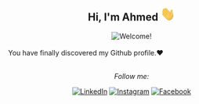<h2 align="center"> Hi, I'm Ahmed <img src="https://github.com/ABSphreak/ABSphreak/blob/master/gifs/Hi.gif" width="30px"></h2>

<div align="center" width="50">

<img src="https://media1.tenor.com/images/0660efe82fa3da42ed56eef013171835/tenor.gif?itemid=16596559" alt="Welcome!" width="300"/>
<br>
  <br >
</div>


<div >You have finally discovered my Github profile.❤️ 
  </div>
  <br>


<div align="center">

<i>Follow me:</i><br>

<a href="https://www.facebook.com/ahmed.nofal.3363" target="_blank"><img src="https://img.shields.io/badge/LinkedIn-%230077B5.svg?&style=flat-square&logo=linkedin&logoColor=white" alt="LinkedIn"></a>
<a href="https://www.instagram.com/ahmed_abdelghany_11" target="_blank"><img src="https://img.shields.io/badge/Instagram-%23E4405F.svg?&style=flat-square&logo=instagram&logoColor=white" alt="Instagram"></a>
<a href="https://www.linkedin.com/in/ahmed-abdelghany-a38230227" target="_blank"><img src="https://img.shields.io/badge/Facebook-%231877F2.svg?&style=flat-square&logo=facebook&logoColor=white" alt="Facebook"></a>


</div>
